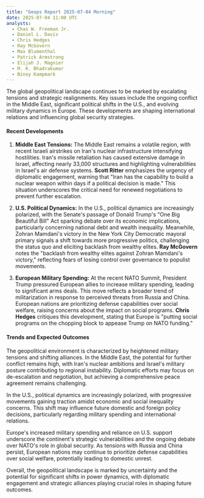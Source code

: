 ```yaml
---
title: "Geops Report 2025-07-04 Morning"
date: 2025-07-04 11:00 UTC
analysts:
  - Chas W. Freeman Jr.
  - Daniel L. Davis
  - Chris Hedges
  - Ray McGovern
  - Max Blumenthal
  - Patrick Armstrong
  - Elijah J. Magnier
  - M. K. Bhadrakumar
  - Binoy Kampmark
---
```


The global geopolitical landscape continues to be marked by escalating tensions and strategic realignments. Key issues include the ongoing conflict in the Middle East, significant political shifts in the U.S., and evolving military dynamics in Europe. These developments are shaping international relations and influencing global security strategies.

#### Recent Developments

1. **Middle East Tensions:**
   The Middle East remains a volatile region, with recent Israeli airstrikes on Iran's nuclear infrastructure intensifying hostilities. Iran's missile retaliation has caused extensive damage in Israel, affecting nearly 33,000 structures and highlighting vulnerabilities in Israel's air defense systems. **Scott Ritter** emphasizes the urgency of diplomatic engagement, warning that "Iran has the capability to build a nuclear weapon within days if a political decision is made." This situation underscores the critical need for renewed negotiations to prevent further escalation.

2. **U.S. Political Dynamics:**
   In the U.S., political dynamics are increasingly polarized, with the Senate's passage of Donald Trump's "One Big Beautiful Bill" Act sparking debate over its economic implications, particularly concerning national debt and wealth inequality. Meanwhile, Zohran Mamdani's victory in the New York City Democratic mayoral primary signals a shift towards more progressive politics, challenging the status quo and eliciting backlash from wealthy elites. **Ray McGovern** notes the "backlash from wealthy elites against Zohran Mamdani's victory," reflecting fears of losing control over governance to populist movements.

3. **European Military Spending:**
   At the recent NATO Summit, President Trump pressured European allies to increase military spending, leading to significant arms deals. This move reflects a broader trend of militarization in response to perceived threats from Russia and China. European nations are prioritizing defense capabilities over social welfare, raising concerns about the impact on social programs. **Chris Hedges** critiques this development, stating that Europe is "putting social programs on the chopping block to appease Trump on NATO funding."

#### Trends and Expected Outcomes

The geopolitical environment is characterized by heightened military tensions and shifting alliances. In the Middle East, the potential for further conflict remains high, with Iran's nuclear ambitions and Israel's military posture contributing to regional instability. Diplomatic efforts may focus on de-escalation and negotiation, but achieving a comprehensive peace agreement remains challenging.

In the U.S., political dynamics are increasingly polarized, with progressive movements gaining traction amidst economic and social inequality concerns. This shift may influence future domestic and foreign policy decisions, particularly regarding military spending and international relations.

Europe's increased military spending and reliance on U.S. support underscore the continent's strategic vulnerabilities and the ongoing debate over NATO's role in global security. As tensions with Russia and China persist, European nations may continue to prioritize defense capabilities over social welfare, potentially leading to domestic unrest.

Overall, the geopolitical landscape is marked by uncertainty and the potential for significant shifts in power dynamics, with diplomatic engagement and strategic alliances playing crucial roles in shaping future outcomes.
